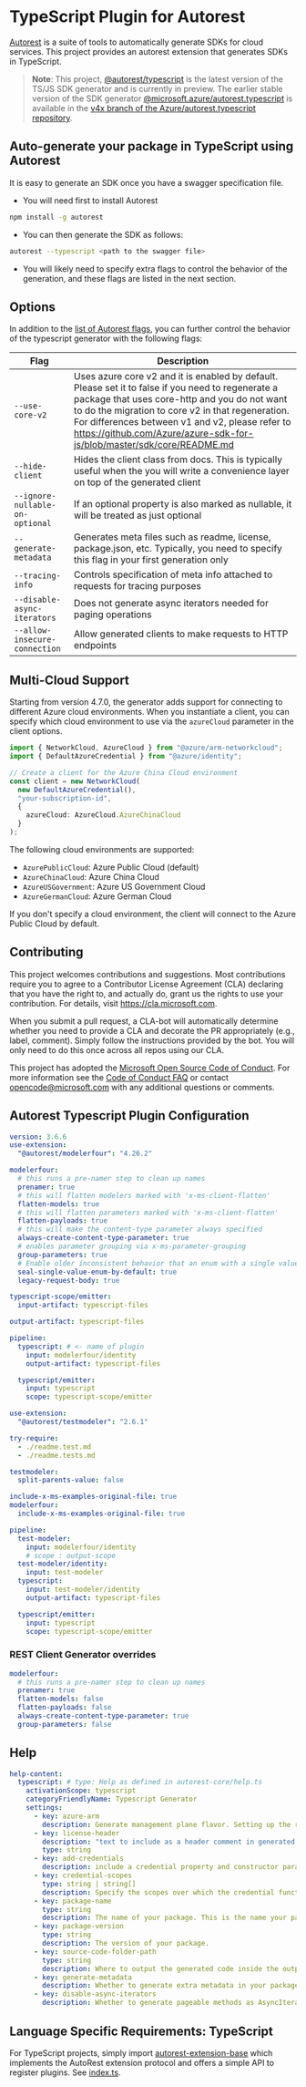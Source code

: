 # TypeScript Plugin for Autorest

[Autorest](https://github.com/Azure/autorest/blob/master/docs/readme.md) is a suite of tools to automatically generate SDKs for cloud services. This project provides an autorest extension that generates SDKs in TypeScript.

> **Note**: This project, [@autorest/typescript](https://www.npmjs.com/package/@autorest/typescript) is the latest version of the TS/JS SDK generator and is currently in preview. The earlier stable version of the SDK generator [@microsoft.azure/autorest.typescript](https://www.npmjs.com/package/@microsoft.azure/autorest.typescript) is available in the [v4x branch of the Azure/autorest.typescript repository](https://github.com/Azure/autorest.typescript/tree/v4x).

## Auto-generate your package in TypeScript using Autorest

It is easy to generate an SDK once you have a swagger specification file.

- You will need first to install Autorest

```bash
npm install -g autorest
```

- You can then generate the SDK as follows:

```bash
autorest --typescript <path to the swagger file>
```

- You will likely need to specify extra flags to control the behavior of the generation, and these flags are listed in the next section.

## Options

In addition to the [list of Autorest flags](https://github.com/Azure/autorest/blob/master/docs/generate/flags.md), you can further control the behavior of the typescript generator with the following flags:

| Flag                            | Description                                                                                                                                                                                                                                                                                                                          |
| ------------------------------- | ------------------------------------------------------------------------------------------------------------------------------------------------------------------------------------------------------------------------------------------------------------------------------------------------------------------------------------ |
| `--use-core-v2`                 | Uses azure core v2 and it is enabled by default. Please set it to false if you need to regenerate a package that uses core-http and you do not want to do the migration to core v2 in that regeneration. For differences between v1 and v2, please refer to https://github.com/Azure/azure-sdk-for-js/blob/master/sdk/core/README.md |
| `--hide-client`                 | Hides the client class from docs. This is typically useful when the you will write a convenience layer on top of the generated client                                                                                                                                                                                                |
| `--ignore-nullable-on-optional` | If an optional property is also marked as nullable, it will be treated as just optional                                                                                                                                                                                                                                              |
| `--generate-metadata`           | Generates meta files such as readme, license, package.json, etc. Typically, you need to specify this flag in your first generation only                                                                                                                                                                                              |
| `--tracing-info`                | Controls specification of meta info attached to requests for tracing purposes                                                                                                                                                                                                                                                        |
| `--disable-async-iterators`     | Does not generate async iterators needed for paging operations                                                                                                                                                                                                                                                                       |
| `--allow-insecure-connection`   | Allow generated clients to make requests to HTTP endpoints                                                                                                                                                                                                                                                                           |                                                                                                                                                                                   
## Multi-Cloud Support

Starting from version 4.7.0, the generator adds support for connecting to different Azure cloud environments. When you instantiate a client, you can specify which cloud environment to use via the `azureCloud` parameter in the client options.

```typescript
import { NetworkCloud, AzureCloud } from "@azure/arm-networkcloud";
import { DefaultAzureCredential } from "@azure/identity";

// Create a client for the Azure China Cloud environment
const client = new NetworkCloud(
  new DefaultAzureCredential(),
  "your-subscription-id",
  { 
    azureCloud: AzureCloud.AzureChinaCloud 
  }
);
```

The following cloud environments are supported:
- `AzurePublicCloud`: Azure Public Cloud (default)
- `AzureChinaCloud`: Azure China Cloud
- `AzureUSGovernment`: Azure US Government Cloud
- `AzureGermanCloud`: Azure German Cloud

If you don't specify a cloud environment, the client will connect to the Azure Public Cloud by default.

## Contributing

This project welcomes contributions and suggestions. Most contributions require you to agree to a
Contributor License Agreement (CLA) declaring that you have the right to, and actually do, grant us
the rights to use your contribution. For details, visit https://cla.microsoft.com.

When you submit a pull request, a CLA-bot will automatically determine whether you need to provide
a CLA and decorate the PR appropriately (e.g., label, comment). Simply follow the instructions
provided by the bot. You will only need to do this once across all repos using our CLA.

This project has adopted the [Microsoft Open Source Code of Conduct](https://opensource.microsoft.com/codeofconduct/).
For more information see the [Code of Conduct FAQ](https://opensource.microsoft.com/codeofconduct/faq/) or
contact [opencode@microsoft.com](mailto:opencode@microsoft.com) with any additional questions or comments.

## Autorest Typescript Plugin Configuration

```yaml
version: 3.6.6
use-extension:
  "@autorest/modelerfour": "4.26.2"

modelerfour:
  # this runs a pre-namer step to clean up names
  prenamer: true
  # this will flatten modelers marked with 'x-ms-client-flatten'
  flatten-models: true
  # this will flatten parameters marked with 'x-ms-client-flatten'
  flatten-payloads: true
  # this will make the content-type parameter always specified
  always-create-content-type-parameter: true
  # enables parameter grouping via x-ms-parameter-grouping
  group-parameters: true
  # Enable older inconsistent behavior that an enum with a single value would become a constant by default.
  seal-single-value-enum-by-default: true
  legacy-request-body: true

typescript-scope/emitter:
  input-artifact: typescript-files

output-artifact: typescript-files
```

```yaml !$(generate-sample)
pipeline:
  typescript: # <- name of plugin
    input: modelerfour/identity
    output-artifact: typescript-files

  typescript/emitter:
    input: typescript
    scope: typescript-scope/emitter
```

```yaml $(generate-sample)
use-extension:
  "@autorest/testmodeler": "2.6.1"

try-require:
  - ./readme.test.md
  - ./readme.tests.md

testmodeler:
  split-parents-value: false

include-x-ms-examples-original-file: true
modelerfour:
  include-x-ms-examples-original-file: true

pipeline:
  test-modeler:
    input: modelerfour/identity
    # scope : output-scope
  test-modeler/identity:
    input: test-modeler
  typescript:
    input: test-modeler/identity
    output-artifact: typescript-files

  typescript/emitter:
    input: typescript
    scope: typescript-scope/emitter
```

### REST Client Generator overrides

```yaml $(rest-level-client)
modelerfour:
  # this runs a pre-namer step to clean up names
  prenamer: true
  flatten-models: false
  flatten-payloads: false
  always-create-content-type-parameter: true
  group-parameters: false
```

## Help

```yaml
help-content:
  typescript: # type: Help as defined in autorest-core/help.ts
    activationScope: typescript
    categoryFriendlyName: Typescript Generator
    settings:
      - key: azure-arm
        description: Generate management plane flavor. Setting up the required flags for arm libraries
      - key: license-header
        description: "text to include as a header comment in generated files (magic strings: MICROSOFT_MIT, MICROSOFT_APACHE, MICROSOFT_MIT_NO_VERSION, MICROSOFT_APACHE_NO_VERSION, MICROSOFT_MIT_NO_CODEGEN)"
        type: string
      - key: add-credentials
        description: include a credential property and constructor parameter supporting different authentication behaviors
      - key: credential-scopes
        type: string | string[]
        description: Specify the scopes over which the credential functions. When generating management plane we default the scope to 'https://management.azure.com/.default'
      - key: package-name
        type: string
        description: The name of your package. This is the name your package will be published under.
      - key: package-version
        type: string
        description: The version of your package.
      - key: source-code-folder-path
        type: string
        description: Where to output the generated code inside the output-folder. Defaults to src.
      - key: generate-metadata
        description: Whether to generate extra metadata in your package. For instance, generates a README file, license file etc if set to true.
      - key: disable-async-iterators
        description: Whether to generate pageable methods as AsyncIterators. Defaults to true.
```

## Language Specific Requirements: TypeScript

For TypeScript projects, simply import [autorest-extension-base](https://github.com/olydis/autorest-extension-base) which implements the AutoRest extension protocol and offers a simple API to register plugins.
See [index.ts](./index.ts).

